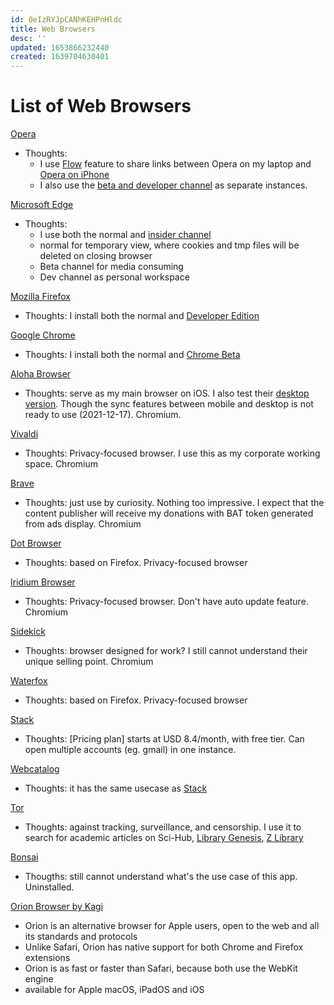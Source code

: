 ```yaml
---
id: 0eIzRYJpCANhKEHPnHldc
title: Web Browsers
desc: ''
updated: 1653866232440
created: 1639704630401
---
```

# List of Web Browsers

[Opera](https://www.opera.com/)
- Thoughts: 
    - I use [Flow](https://www.opera.com/features/flow) feature to share links between Opera on my laptop and [Opera on iPhone](https://apps.apple.com/app/id1411869974)
    - I also use the [beta and developer channel](https://www.opera.com/computer/beta) as separate instances.

[Microsoft Edge](https://www.microsoft.com/en-us/edge)
- Thoughts: 
    - I use both the normal and [insider channel](https://www.microsoftedgeinsider.com/en-us/download/)
    - normal for temporary view, where cookies and tmp files will be deleted on closing browser
    - Beta channel for media consuming
    - Dev channel as personal workspace

[Mozilla Firefox](https://www.mozilla.org/en-US/firefox/new/)
- Thoughts: I install both the normal and [Developer Edition](https://www.mozilla.org/en-US/firefox/developer/)

[Google Chrome](https://www.google.com/chrome/)
- Thoughts: I install both the normal and [Chrome Beta](https://www.google.com/chrome/beta/)

[Aloha Browser](https://alohabrowser.com/)
- Thoughts: serve as my main browser on iOS. I also test their [desktop version](https://alohabrowser.com/pc/). Though the sync features between mobile and desktop is not ready to use (2021-12-17). Chromium.

[Vivaldi](https://vivaldi.com/)
- Thoughts: Privacy-focused browser. I use this as my corporate working space. Chromium

[Brave](https://brave.com/)
- Thoughts: just use by curiosity. Nothing too impressive. I expect that the content publisher will receive my donations with BAT token generated from ads display. Chromium

[Dot Browser](https://www.dothq.co/en)
- Thoughts: based on Firefox. Privacy-focused browser

[Iridium Browser](https://iridiumbrowser.de/)
- Thoughts: Privacy-focused browser. Don't have auto update feature. Chromium

[Sidekick](https://www.meetsidekick.com/)
- Thoughts: browser designed for work? I still cannot understand their unique selling point. Chromium

[Waterfox](https://www.waterfox.net/)
- Thoughts: based on Firefox. Privacy-focused browser

[Stack](https://stackbrowser.com/)
- Thoughts: [Pricing plan] starts at USD 8.4/month, with free tier. Can open multiple accounts (eg. gmail) in one instance.

[Webcatalog](https://webcatalog.io/webcatalog/)
- Thoughts: it has the same usecase as [Stack](https://stackbrowser.com/)

[Tor](https://www.torproject.org/download/)
- Thoughts: against tracking, surveillance, and censorship. I use it to search for academic articles on Sci-Hub, [Library Genesis](http://libgen.li/), [Z Library](https://z-lib.org/)

[Bonsai](https://bonsaibrowser.com/)
- Thougths: still cannot understand what's the use case of this app. Uninstalled.

[Orion Browser by Kagi](https://browser.kagi.com/)
- Orion is an alternative browser for Apple users, open to the web and all its standards and protocols
- Unlike Safari, Orion has native support for both Chrome and Firefox extensions
- Orion is as fast or faster than Safari, because both use the WebKit engine
- available for Apple macOS, iPadOS and iOS